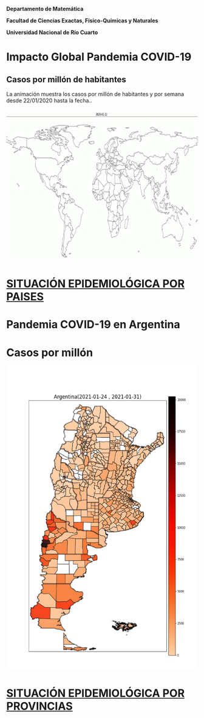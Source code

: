 **Departamento de Matemática**

**Facultad de Ciencias Exactas, Físico-Químicas y Naturales**

**Universidad Nacional de Río Cuarto**

<h1> Impacto Global Pandemia COVID-19</h1>

<h2> Casos por millón de habitantes </h2>

La animación muestra los casos por millón de habitantes y por semana desde 22/01/2020 hasta la fecha..

<img src="imagenes/mundo_densidad.gif" width="940" height="400">




[<h1>SITUACIÓN EPIDEMIOLÓGICA POR PAISES</h1>](internacionales/README.md)

<h1> Pandemia COVID-19 en Argentina</h1>


<h1>Casos por millón</h1>


<img src="imagenes/ARGENTINA-casosx1M.png" width="640" height="800">




[<h1>SITUACIÓN EPIDEMIOLÓGICA POR PROVINCIAS</h1>](provincias/README.md)
